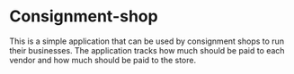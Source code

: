 # Consignment-shop
This is a simple application that can be used by consignment shops to run their businesses.
The application tracks how much should be paid to each vendor and how much should be paid to the store.
